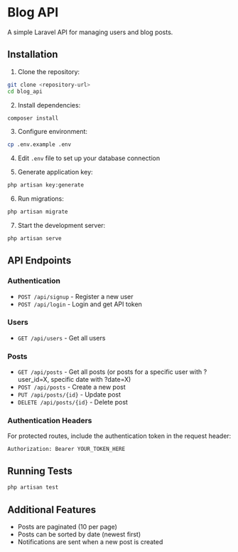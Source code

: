 # Blog API

A simple Laravel API for managing users and blog posts.

## Installation

1. Clone the repository:
```bash
git clone <repository-url>
cd blog_api
```

2. Install dependencies:
```bash
composer install
```

3. Configure environment:
```bash
cp .env.example .env
```

4. Edit `.env` file to set up your database connection

5. Generate application key:
```bash
php artisan key:generate
```

6. Run migrations:
```bash
php artisan migrate
```

7. Start the development server:
```bash
php artisan serve
```

## API Endpoints

### Authentication
- `POST /api/signup` - Register a new user
- `POST /api/login` - Login and get API token

### Users
- `GET /api/users` - Get all users

### Posts
- `GET /api/posts` - Get all posts (or posts for a specific user with ?user_id=X, specific date with ?date=X)
- `POST /api/posts` - Create a new post
- `PUT /api/posts/{id}` - Update post
- `DELETE /api/posts/{id}` - Delete post

### Authentication Headers
For protected routes, include the authentication token in the request header:
```
Authorization: Bearer YOUR_TOKEN_HERE
```

## Running Tests

```bash
php artisan test
```

## Additional Features

- Posts are paginated (10 per page)
- Posts can be sorted by date (newest first)
- Notifications are sent when a new post is created
